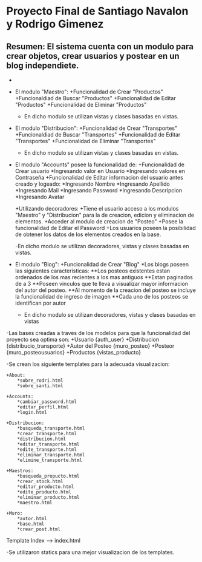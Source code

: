 # Proyecto Final de Santiago Navalon y Rodrigo Gimenez
## Resumen: El sistema cuenta con un modulo para crear objetos, crear usuarios y postear en un blog independiete.
- 
- El modulo "Maestro":
    +Funcionalidad de Crear "Productos"
    +Funcionaldiad de Buscar "Productos"
    +Funcionalidad de Editar "Productos"
    +Funcionalidad de Eliminar "Productos"
    
    - En dicho modulo se utilizan vistas y clases basadas en vistas.

- El modulo "Distribucion":
    +Funcionalidad de Crear "Transportes"
    +Funcionaldiad de Buscar "Transportes"
    +Funcionalidad de Editar "Transportes"
    +Funcionalidad de Eliminar "Transportes"
    
    - En dicho modulo se utilizan vistas y clases basadas en vistas.

- El modulo "Accounts" posee la funcionalidad de:
    +Funcionalidad de Crear usuario
        *Ingresando valor en Usuario
        *Ingresando valores en Contraseña
    +Funcionalidad de Editar informacion del usuario antes creado y logeado:
        *Ingresando Nombre
        *Ingresando Apellido
        *Ingresando Mail
        *Ingresando Password
        *Ingresando Descripcion
        *Ingresando Avatar

    +Utilizando decoradores:
        +Tiene el usuario acceso a los modulos "Maestro" y "Distribucion" para la de creacion, edicion y eliminacion de elementos. 
        +Acceder al modulo de creacion de "Posteo"
        +Posee la funcionalidad de Editar el Password
    +Los usuarios poseen la posibilidad de obtener los datos de los elementos creados en la base.

    -En dicho modulo se utilizan decoradores, vistas y clases basadas en vistas.

- El modulo "Blog":
    +Funcionalidad de Crear "Blog"
        *Los blogs poseen las siguientes caracteristicas:
            **Los posteos existentes estan ordenados de los mas recientes a los mas antiguos
            **Estan paginados de a 3
            **Poseen vinculos que te lleva a visualizar mayor informacion del autor del posteo.
            **Al momento de la creacion del posteo se incluye la funcionalidad de ingreso de imagen
            **Cada uno de los posteos se identifican por autor

    - En dicho modulo se utilizan decoradores, vistas y clases basadas en vistas

-Las bases creadas a traves de los modelos para que la funcionalidad del proyecto sea optima son:
    +Usuario {auth_user}
    +Distribucion {distribucio_transporte}
    +Autor del Posteo {muro_posteo}
    +Posteor {muro_posteousuarios}
    +Productos {vistas_producto}

-Se crean los siguiente templates para la adecuada visualizacion:

    +About:
        *sobre_rodri.html
        *sobre_santi.html

    +Accounts:
        *cambiar_password.html
        *editar_perfil.html
        *login.html

    +Distribucion:
        *busqueda_transporte.html
        *crear_transporte.html
        *distribucion.html
        *editar_transporte.html
        *edite_transporte.html
        *eliminar_transporte.html
        *elimine_transporte.html

    +Maestros:
        *busqueda_propucto.html
        *crear_stock.html
        *editar_producto.html
        *edite_producto.html
        *eliminar_producto.html
        *maestro.html

    +Muro:
        *autor.html
        *base.html
        *crear_post.html

Template Index --> index.html

-Se utilizaron statics para una mejor visualizacion de los templates.